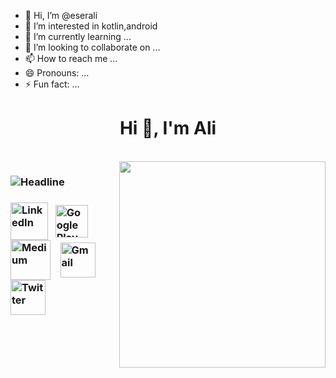 - 👋 Hi, I’m @eserali
- 👀 I’m interested in kotlin,android
- 🌱 I’m currently learning ...
- 💞️ I’m looking to collaborate on ...
- 📫 How to reach me ...
- 😄 Pronouns: ...
- ⚡ Fun fact: ...
<h1 align="center">Hi 👋, I'm Ali</h1>
<br/>

<img align="right" src="https://media.giphy.com/media/v1.Y2lkPTc5MGI3NjExMTExZTJjMmM2NTI3NmNkZGYwYWRkYzlmZmYxZTZlY2FkYWRiZTE2YiZjdD1n/RCtKcMeeIlIFskmH7C/giphy.gif" width='330'/>

<h3 align="left">
<img align="center" src="https://readme-typing-svg.herokuapp.com?font=Kalam&size=35&color=30DC72&center=true&vCenter=true&width=400&height=60&lines=I'm+An+Android+Developer;I'm+A+Computer+Engineer" alt="Headline" /></h3>

<h3 align="left">
<a href="https://linkedin.com/in/betulantep"><img src="https://img.icons8.com/fluency/96/null/linkedin.png" alt="LinkedIn" width="60" align="center"/></a>&nbsp&nbsp
<a href="https://play.google.com/store/apps/developer?id=Bet%C3%BCl+Antep"><img src="https://img.icons8.com/fluency/96/null/google-play-store-new.png" alt="Google Play Store" width="52" align="center"/></a>&nbsp&nbsp
<a href="https://medium.com/@betulantep"><img src="https://img.icons8.com/glyph-neue/64/null/medium-logo.png" alt="Medium" width="64" align="center"/></a>&nbsp&nbsp&nbsp
<a href="mailto:betulantep0@gmail.com"><img src="https://img.icons8.com/fluency/96/null/gmail-new.png" alt="Gmail" width="56" align="center"/></a>&nbsp&nbsp&nbsp
<a href="https://twitter.com/betulantep"><img src="https://img.icons8.com/fluency/96/null/twitter.png" alt="Twitter" width="56" align="center"/></a>&nbsp&nbsp&nbsp
</h3>
<!---
eserali/eserali is a ✨ special ✨ repository because its `README.md` (this file) appears on your GitHub profile.
You can click the Preview link to take a look at your changes.
--->
